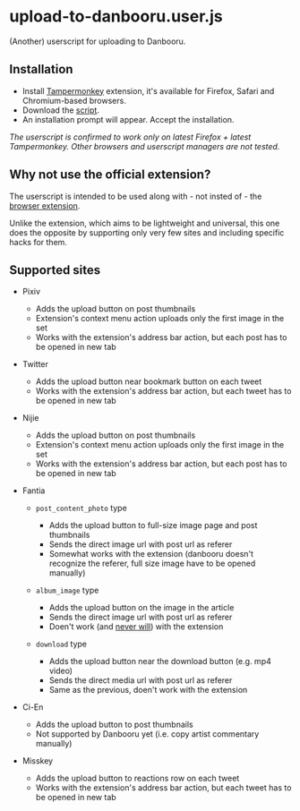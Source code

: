 # upload-to-danbooru.user.js

(Another) userscript for uploading to Danbooru.

## Installation

* Install [Tampermonkey](https://tampermonkey.net/) extension, it's available for Firefox, Safari and Chromium-based browsers.
* Download the [script](https://github.com/hdk5/upload-to-danbooru.user.js/raw/master/upload-to-danbooru.user.js).
* An installation prompt will appear. Accept the installation.

_The userscript is confirmed to work only on latest Firefox + latest Tampermonkey. Other browsers and userscript managers are not tested._

## Why not use the official extension?

The userscript is intended to be used along with - not insted of - the [browser extension](https://github.com/danbooru/upload-to-danbooru/).

Unlike the extension, which aims to be lightweight and universal, this one does the opposite by supporting only very few sites and including specific hacks for them.

## Supported sites

* Pixiv
    * Adds the upload button on post thumbnails
    * Extension's context menu action uploads only the first image in the set
    * Works with the extension's address bar action, but each post has to be opened in new tab

* Twitter
    * Adds the upload button near bookmark button on each tweet
    * Works with the extension's address bar action, but each tweet has to be opened in new tab

* Nijie
    * Adds the upload button on post thumbnails
    * Extension's context menu action uploads only the first image in the set
    * Works with the extension's address bar action, but each post has to be opened in new tab

* Fantia
    * `post_content_photo` type
        * Adds the upload button to full-size image page and post thumbnails
        * Sends the direct image url with post url as referer
        * Somewhat works with the extension (danbooru doesn't recognize the referer, full size image have to be opened manually)

    * `album_image` type
        * Adds the upload button on the image in the article
        * Sends the direct image url with post url as referer
        * Doen't work (and [never will](https://github.com/danbooru/upload-to-danbooru/issues/8#issuecomment-1769268852)) with the extension

    * `download` type
        * Adds the upload button near the download button (e.g. mp4 video)
        * Sends the direct media url with post url as referer
        * Same as the previous, doen't work with the extension

* Ci-En
    * Adds the upload button to post thumbnails
    * Not supported by Danbooru yet (i.e. copy artist commentary manually)

* Misskey
    * Adds the upload button to reactions row on each tweet
    * Works with the extension's address bar action, but each tweet has to be opened in new tab

